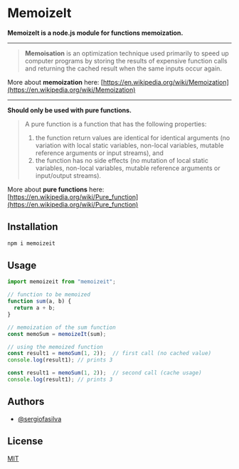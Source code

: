 # MemoizeIt

**MemoizeIt is a node.js module for functions memoization.**

---

>**Memoisation** is an optimization technique used primarily to speed up computer programs by storing the results of expensive function calls and returning the cached result when the same inputs occur again.

More about **memoization** here: [https://en.wikipedia.org/wiki/Memoization](https://en.wikipedia.org/wiki/Memoization)

---

**Should only be used with pure functions.**

>A pure function is a function that has the following properties:
>
>1. the function return values are identical for identical arguments (no variation with local static variables, non-local variables, mutable reference arguments or input streams), and
>2. the function has no side effects (no mutation of local static variables, non-local variables, mutable reference arguments or input/output streams).

More about **pure functions** here: [https://en.wikipedia.org/wiki/Pure_function](https://en.wikipedia.org/wiki/Pure_function)

## Installation

```bash
npm i memoizeit
```

## Usage

```javascript
import memoizeit from "memoizeit";

// function to be memoized
function sum(a, b) {
  return a + b;
}

// memoization of the sum function
const memoSum = memoizeIt(sum);

// using the memoized function
const result1 = memoSum(1, 2));  // first call (no cached value)
console.log(result1); // prints 3

const result1 = memoSum(1, 2));  // second call (cache usage)
console.log(result1); // prints 3
```


## Authors

- [@sergiofasilva](https://github.com/sergiofasilva)


## License

[MIT](https://choosealicense.com/licenses/mit/)
